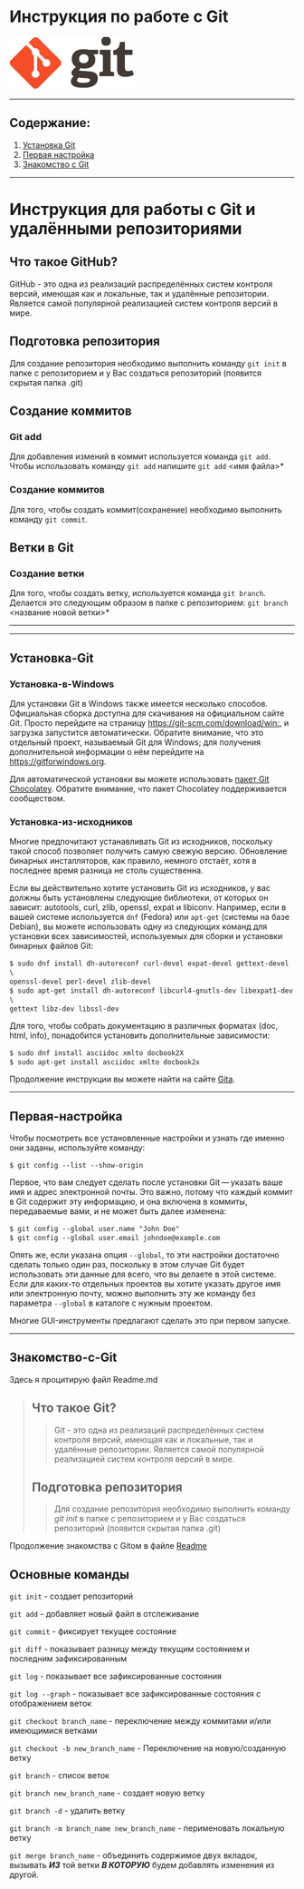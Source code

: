 # Инструкция по работе с Git 
![logo](./logo@2x.png)
___
## Содержание:

1. [Установка Git](#установка-git)
2. [Первая настройка](#первая-настройка)
3. [Знакомство с Git](#знакомство-с-git)

***

# Инструкция для работы с Git и удалёнными репозиториями

## Что такое GitHub?

GitHub - это одна из реализаций распределённых систем контроля версий, имеющая как и локальные, так и удалённые репозитории. Является самой популярной реализацией систем контроля версий в мире.

## Подготовка репозитория
Для создание репозитория необходимо выполнить команду `git init`  в папке с репозиторием и у Вас создаться репозиторий (появится скрытая папка .git)

## Создание коммитов

### Git add
Для добавления измений в коммит используется команда `git add`. Чтобы использовать команду `git add` напишите `git add` <имя файла>*


### Создание коммитов
Для того, чтобы создать коммит(сохранение) необходимо выполнить команду `git commit`.

## Ветки в Git

### Создание ветки

Для того, чтобы создать ветку, используется команда `git branch`. Делается это следующим образом в папке с репозиторием: `git branch` <название новой ветки>*

***
___
## Установка-Git

### Установка-в-Windows

Для установки Git в Windows также имеется несколько способов. Официальная сборка доступна для скачивания на официальном сайте Git. Просто перейдите на страницу <https://git-scm.com/download/win:>, и загрузка запустится автоматически. Обратите внимание, что это отдельный проект, называемый Git для Windows; для получения дополнительной информации о нём перейдите на <https://gitforwindows.org>.

Для автоматической установки вы можете использовать [пакет Git Chocolatey](https://chocolatey.org/packages/git). Обратите внимание, что пакет Chocolatey поддерживается сообществом.

### Установка-из-исходников

Многие предпочитают устанавливать Git из исходников, поскольку такой способ позволяет получить самую свежую версию. Обновление бинарных инсталляторов, как правило, немного отстаёт, хотя в последнее время разница не столь существенна.

Если вы действительно хотите установить Git из исходников, у вас должны быть установлены следующие библиотеки, от которых он зависит: autotools, curl, zlib, openssl, expat и libiconv. Например, если в вашей системе используется `dnf` (Fedora) или `apt-get` (системы на базе Debian), вы можете использовать одну из следующих команд для установки всех зависимостей, используемых для сборки и установки бинарных файлов Git:

    $ sudo dnf install dh-autoreconf curl-devel expat-devel gettext-devel \
    openssl-devel perl-devel zlib-devel
    $ sudo apt-get install dh-autoreconf libcurl4-gnutls-dev libexpat1-dev \
    gettext libz-dev libssl-dev

Для того, чтобы собрать документацию в различных форматах (doc, html, info), понадобится установить дополнительные зависимости:

    $ sudo dnf install asciidoc xmlto docbook2X
    $ sudo apt-get install asciidoc xmlto docbook2x

Продолжение инструкции вы можете найти на сайте [Gita](https://git-scm.com/book/ru/v2/Введение-Установка-Git).

_____

## Первая-настройка

Чтобы посмотреть все установленные настройки и узнать где именно они заданы, используйте команду:

    $ git config --list --show-origin
Первое, что вам следует сделать после установки Git — указать ваше имя и адрес электронной почты. Это важно, потому что каждый коммит в Git содержит эту информацию, и она включена в коммиты, передаваемые вами, и не может быть далее изменена:

    $ git config --global user.name "John Doe"
    $ git config --global user.email johndoe@example.com
Опять же, если указана опция `--global`, то эти настройки достаточно сделать только один раз, поскольку в этом случае Git будет использовать эти данные для всего, что вы делаете в этой системе. Если для каких-то отдельных проектов вы хотите указать другое имя или электронную почту, можно выполнить эту же команду без параметра `--global` в каталоге с нужным проектом.

Многие GUI-инструменты предлагают сделать это при первом запуске.

***

## Знакомство-с-Git

Здесь я процитирую файл Readme.md

>## Что такое Git?
>>Git - это одна из реализаций распределённых систем контроля версий, имеющая как и локальные, так и удалённые репозитории. Является самой популярной реализацией систем контроля версий в мире.
>## Подготовка репозитория
>>Для создание репозитория необходимо выполнить команду *git init*  в папке с репозиторием и у Вас создаться репозиторий (появится скрытая папка .git)

Продолжение знакомства с Gitом в файле [Readme](./Readme.md)

## Основные команды

`git init` - создает репозиторий

`git add` - добавляет новый файл в отслеживание

`git commit` - фиксирует текущее состояние

`git diff` - показывает разницу между текущим состоянием и последним зафиксированным

`git log` - показывает все зафиксированные состояния

`git log --graph` - показывает все зафиксированные состояния с отображением веток

`git checkout branch_name` - переключение между коммитами и/или имеющимися ветками

`git checkout -b new_branch_name` - Переключение на новую/созданную ветку

`git branch` - список веток

`git branch new_branch_name` - создает новую ветку

`git branch -d` - удалить ветку

`git branch -m branch_name new_branch_name` - перименовать локальную ветку


`git merge branch_name` - объединить содержимое двух вкладок, вызывать ***ИЗ*** той ветки ***В КОТОРУЮ*** будем добавлять изменения из другой.




